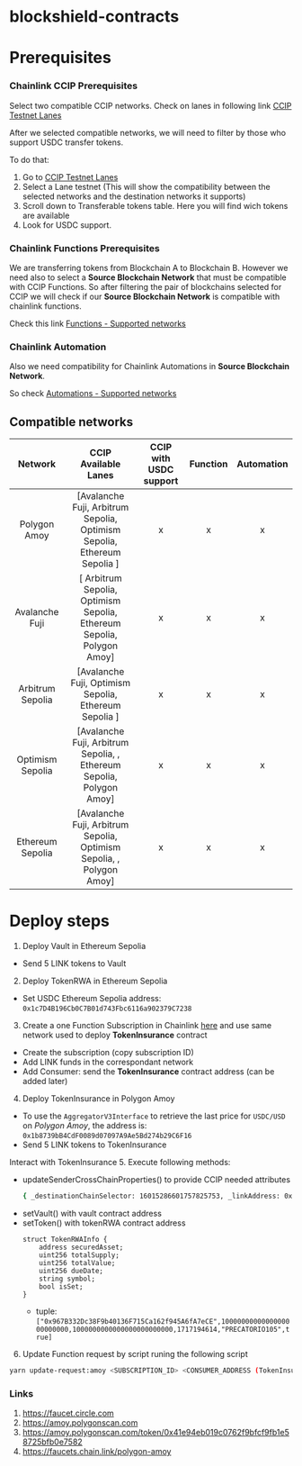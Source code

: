 # blockshield-contracts


# Prerequisites

### Chainlink CCIP Prerequisites
Select two compatible CCIP networks. Check on lanes in following link [CCIP Testnet Lanes](https://docs.chain.link/ccip/supported-networks/v1_2_0/testnet)

After we selected compatible networks, we will need to filter by those who support USDC transfer tokens. 

To do that:
1. Go to [CCIP Testnet Lanes](https://docs.chain.link/ccip/supported-networks/v1_2_0/testnet)
2. Select a Lane testnet (This will show the compatibility between the selected networks and the destination networks it supports)
3. Scroll down to Transferable tokens table. Here you will find wich tokens are available
4. Look for USDC support.

### Chainlink Functions Prerequisites
We are transferring tokens from Blockchain A to Blockchain B. However we need also to select a **Source Blockchain Network**  that must be compatible with CCIP Functions. So after filtering the pair of blockchains selected for CCIP we will check if our **Source Blockchain Network** is compatible with chainlink functions. 

Check this link [Functions - Supported networks](https://docs.chain.link/chainlink-functions/supported-networks)

### Chainlink Automation
Also we need compatibility for Chainlink Automations in **Source Blockchain Network**. 

So check [Automations - Supported networks](https://docs.chain.link/chainlink-automation/overview/supported-networks)

## Compatible networks
| Network | CCIP Available Lanes | CCIP with USDC support| Function | Automation |
| :---: | :---: | :---: | :---: | :---: | 
| Polygon Amoy      | [Avalanche Fuji, Arbitrum Sepolia, Optimism Sepolia, Ethereum Sepolia              ] | x | x | x |
| Avalanche Fuji    | [                Arbitrum Sepolia, Optimism Sepolia, Ethereum Sepolia, Polygon Amoy] | x | x | x |
| Arbitrum Sepolia  | [Avalanche Fuji,                   Optimism Sepolia, Ethereum Sepolia              ] | x | x | x |
| Optimism Sepolia  | [Avalanche Fuji, Arbitrum Sepolia,                 , Ethereum Sepolia, Polygon Amoy] | x | x | x |
| Ethereum Sepolia  | [Avalanche Fuji, Arbitrum Sepolia, Optimism Sepolia,                 , Polygon Amoy] | x | x | x |

# Deploy steps
1. Deploy Vault in Ethereum Sepolia
  - Send 5 LINK tokens to Vault
2. Deploy TokenRWA in Ethereum Sepolia
  - Set USDC Ethereum Sepolia address: `0x1c7D4B196Cb0C7B01d743Fbc6116a902379C7238`

3. Create a one Function Subscription in Chainlink [here](https://functions.chain.link/) and use same network used to deploy **TokenInsurance** contract
  - Create the subscription (copy subscription ID)
  - Add LINK funds in the correspondant network
  - Add Consumer: send the **TokenInsurance** contract address (can be added later)

4. Deploy TokenInsurance in Polygon Amoy
  - To use the `AggregatorV3Interface` to retrieve the last price for `USDC/USD` on *Polygon Amoy*, the address is: `0x1b8739bB4CdF0089d07097A9Ae5Bd274b29C6F16`
  - Send 5 LINK tokens to TokenInsurance

Interact with TokenInsurance
5. Execute following methods:
  - updateSenderCrossChainProperties() to provide CCIP needed attributes 
    ```bash
    { _destinationChainSelector: 16015286601757825753, _linkAddress: 0x0Fd9e8d3aF1aaee056EB9e802c3A762a667b1904, _transferTokenAddress (USDC): 0x41E94Eb019C0762f9Bfcf9Fb1E58725BfB0e7582 }
    ```
  - setVault() with vault contract address
  - setToken() with tokenRWA contract address
    ```
    struct TokenRWAInfo {
        address securedAsset;
        uint256 totalSupply;
        uint256 totalValue;
        uint256 dueDate;
        string symbol;
        bool isSet;
    }
    ```
    - tuple: ```["0x967B332Dc38F9b40136F715Ca162f945A6fA7eCE",1000000000000000000000000,1000000000000000000000000,1717194614,"PRECATORIO105",true]```
6. Update Function request by script runing the following script
```bash
yarn update-request:amoy <SUBSCRIPTION_ID> <CONSUMER_ADDRESS (TokenInsurance address)> <TOKEN_RWA_SYMBOL>
```

### Links
1. https://faucet.circle.com
2. https://amoy.polygonscan.com
3. https://amoy.polygonscan.com/token/0x41e94eb019c0762f9bfcf9fb1e58725bfb0e7582
4. https://faucets.chain.link/polygon-amoy
